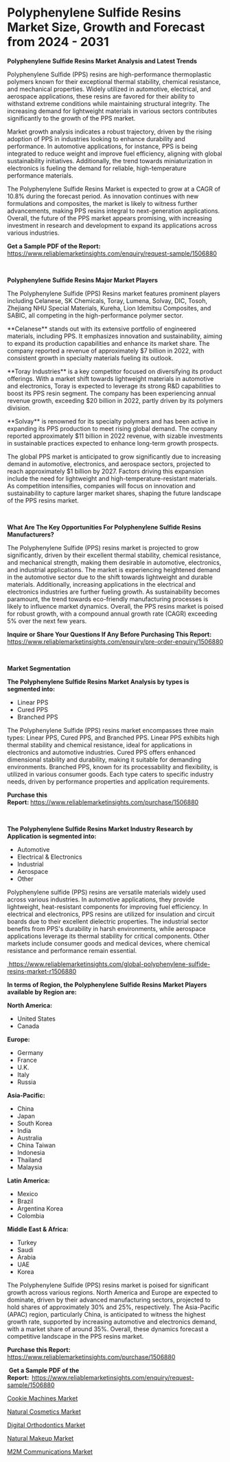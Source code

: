 <p><h1>Polyphenylene Sulfide Resins Market Size, Growth and Forecast from 2024 - 2031</h1></p><p><strong>Polyphenylene Sulfide Resins Market Analysis and Latest Trends</strong></p>
<p><p>Polyphenylene Sulfide (PPS) resins are high-performance thermoplastic polymers known for their exceptional thermal stability, chemical resistance, and mechanical properties. Widely utilized in automotive, electrical, and aerospace applications, these resins are favored for their ability to withstand extreme conditions while maintaining structural integrity. The increasing demand for lightweight materials in various sectors contributes significantly to the growth of the PPS market.</p><p>Market growth analysis indicates a robust trajectory, driven by the rising adoption of PPS in industries looking to enhance durability and performance. In automotive applications, for instance, PPS is being integrated to reduce weight and improve fuel efficiency, aligning with global sustainability initiatives. Additionally, the trend towards miniaturization in electronics is fueling the demand for reliable, high-temperature performance materials.</p><p>The Polyphenylene Sulfide Resins Market is expected to grow at a CAGR of 10.8% during the forecast period. As innovation continues with new formulations and composites, the market is likely to witness further advancements, making PPS resins integral to next-generation applications. Overall, the future of the PPS market appears promising, with increasing investment in research and development to expand its applications across various industries.</p></p>
<p><strong>Get a Sample PDF of the Report:&nbsp;</strong> <a href="https://www.reliablemarketinsights.com/enquiry/request-sample/1506880">https://www.reliablemarketinsights.com/enquiry/request-sample/1506880</a></p>
<p>&nbsp;</p>
<p><strong>Polyphenylene Sulfide Resins Major Market Players</strong></p>
<p><p>The Polyphenylene Sulfide (PPS) Resins market features prominent players including Celanese, SK Chemicals, Toray, Lumena, Solvay, DIC, Tosoh, Zhejiang NHU Special Materials, Kureha, Lion Idemitsu Composites, and SABIC, all competing in the high-performance polymer sector.</p><p>**Celanese** stands out with its extensive portfolio of engineered materials, including PPS. It emphasizes innovation and sustainability, aiming to expand its production capabilities and enhance its market share. The company reported a revenue of approximately $7 billion in 2022, with consistent growth in specialty materials fueling its outlook.</p><p>**Toray Industries** is a key competitor focused on diversifying its product offerings. With a market shift towards lightweight materials in automotive and electronics, Toray is expected to leverage its strong R&D capabilities to boost its PPS resin segment. The company has been experiencing annual revenue growth, exceeding $20 billion in 2022, partly driven by its polymers division.</p><p>**Solvay** is renowned for its specialty polymers and has been active in expanding its PPS production to meet rising global demand. The company reported approximately $11 billion in 2022 revenue, with sizable investments in sustainable practices expected to enhance long-term growth prospects.</p><p>The global PPS market is anticipated to grow significantly due to increasing demand in automotive, electronics, and aerospace sectors, projected to reach approximately $1 billion by 2027. Factors driving this expansion include the need for lightweight and high-temperature-resistant materials. As competition intensifies, companies will focus on innovation and sustainability to capture larger market shares, shaping the future landscape of the PPS resins market.</p></p>
<p>&nbsp;</p>
<p><strong>What Are The Key Opportunities For Polyphenylene Sulfide Resins Manufacturers?</strong></p>
<p><p>The Polyphenylene Sulfide (PPS) resins market is projected to grow significantly, driven by their excellent thermal stability, chemical resistance, and mechanical strength, making them desirable in automotive, electronics, and industrial applications. The market is experiencing heightened demand in the automotive sector due to the shift towards lightweight and durable materials. Additionally, increasing applications in the electrical and electronics industries are further fueling growth. As sustainability becomes paramount, the trend towards eco-friendly manufacturing processes is likely to influence market dynamics. Overall, the PPS resins market is poised for robust growth, with a compound annual growth rate (CAGR) exceeding 5% over the next few years.</p></p>
<p><strong>Inquire or Share Your Questions If Any Before Purchasing This Report:</strong> <a href="https://www.reliablemarketinsights.com/enquiry/pre-order-enquiry/1506880">https://www.reliablemarketinsights.com/enquiry/pre-order-enquiry/1506880</a></p>
<p>&nbsp;</p>
<p><strong>Market Segmentation</strong></p>
<p><strong>The Polyphenylene Sulfide Resins Market Analysis by types is segmented into:</strong></p>
<p><ul><li>Linear PPS</li><li>Cured PPS</li><li>Branched PPS</li></ul></p>
<p><p>The Polyphenylene Sulfide (PPS) resins market encompasses three main types: Linear PPS, Cured PPS, and Branched PPS. Linear PPS exhibits high thermal stability and chemical resistance, ideal for applications in electronics and automotive industries. Cured PPS offers enhanced dimensional stability and durability, making it suitable for demanding environments. Branched PPS, known for its processability and flexibility, is utilized in various consumer goods. Each type caters to specific industry needs, driven by performance properties and application requirements.</p></p>
<p><strong>Purchase this Report:&nbsp;</strong><a href="https://www.reliablemarketinsights.com/purchase/1506880">https://www.reliablemarketinsights.com/purchase/1506880</a></p>
<p>&nbsp;</p>
<p><strong>The Polyphenylene Sulfide Resins Market Industry Research by Application is segmented into:</strong></p>
<p><ul><li>Automotive</li><li>Electrical & Electronics</li><li>Industrial</li><li>Aerospace</li><li>Other</li></ul></p>
<p><p>Polyphenylene sulfide (PPS) resins are versatile materials widely used across various industries. In automotive applications, they provide lightweight, heat-resistant components for improving fuel efficiency. In electrical and electronics, PPS resins are utilized for insulation and circuit boards due to their excellent dielectric properties. The industrial sector benefits from PPS's durability in harsh environments, while aerospace applications leverage its thermal stability for critical components. Other markets include consumer goods and medical devices, where chemical resistance and performance remain essential.</p></p>
<p><a href="https://www.reliablemarketinsights.com/global-polyphenylene-sulfide-resins-market-r1506880">&nbsp;https://www.reliablemarketinsights.com/global-polyphenylene-sulfide-resins-market-r1506880</a></p>
<p><strong>In terms of Region, the Polyphenylene Sulfide Resins Market Players available by Region are:</strong></p>
<p>
    <p> <strong> North America: </strong>
        <ul>
            <li>United States</li>
            <li>Canada</li>
        </ul>
        </p> 
    <p> <strong> Europe: </strong>
        <ul>
            <li>Germany</li>
            <li>France</li>
            <li>U.K.</li>
            <li>Italy</li>
            <li>Russia</li>
        </ul>
        </p> 
    <p> <strong> Asia-Pacific: </strong>
        <ul>
            <li>China</li>
            <li>Japan</li>
            <li>South Korea</li>
            <li>India</li>
            <li>Australia</li>
            <li>China Taiwan</li>
            <li>Indonesia</li>
            <li>Thailand</li>
            <li>Malaysia</li>
        </ul>
        </p> 
    <p> <strong> Latin America: </strong>
        <ul>
            <li>Mexico</li>
            <li>Brazil</li>
            <li>Argentina Korea</li>
            <li>Colombia</li>
        </ul>
        </p> 
    <p> <strong> Middle East & Africa: </strong>
        <ul>
            <li>Turkey</li>
            <li>Saudi</li>
            <li>Arabia</li>
            <li>UAE</li>
            <li>Korea</li>
        </ul>
    </p>
    </p>
<p><p>The Polyphenylene Sulfide (PPS) resins market is poised for significant growth across various regions. North America and Europe are expected to dominate, driven by their advanced manufacturing sectors, projected to hold shares of approximately 30% and 25%, respectively. The Asia-Pacific (APAC) region, particularly China, is anticipated to witness the highest growth rate, supported by increasing automotive and electronics demand, with a market share of around 35%. Overall, these dynamics forecast a competitive landscape in the PPS resins market.</p></p>
<p><strong>Purchase this Report: </strong><a href="https://www.reliablemarketinsights.com/purchase/1506880">https://www.reliablemarketinsights.com/purchase/1506880</a></p>
<p>&nbsp;<strong>Get a Sample PDF of the Report:&nbsp;&nbsp;</strong><a href="https://www.reliablemarketinsights.com/enquiry/request-sample/1506880">https://www.reliablemarketinsights.com/enquiry/request-sample/1506880</a></p>
<p><strong></strong></p>
<p><p><a href="https://medium.com/@oliverbarry1954/global-cookie-machines-market-focus-on-product-type-mixing-machine-dough-feeding-machine-soft-e878b9ead72a">Cookie Machines Market</a></p><p><a href="https://issuu.com/reportprime-2/docs/natural-cosmetics-market-size-2030._b30795ecf3d7b2">Natural Cosmetics Market</a></p><p><a href="https://www.linkedin.com/pulse/digital-orthodontics-market-outlook-forecast-from-2024-qawae?trackingId=CjlTtOjqRIK6nJP303yg7A%3D%3D">Digital Orthodontics Market</a></p><p><a href="https://issuu.com/reportprime-2/docs/natural-makeup-market-size-2030.ppt_933bdb4430b043">Natural Makeup Market</a></p><p><a href="https://www.linkedin.com/pulse/future-trajectory-m2m-communications-market-emerging-trends-rcjle">M2M Communications Market</a></p></p>